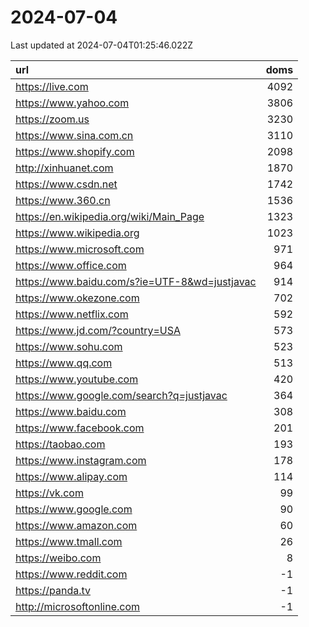 # 2024-07-04

<!-- BEGIN -->
Last updated at 2024-07-04T01:25:46.022Z

url | doms
:- | -:
https://live.com | 4092
https://www.yahoo.com | 3806
https://zoom.us | 3230
https://www.sina.com.cn | 3110
https://www.shopify.com | 2098
http://xinhuanet.com | 1870
https://www.csdn.net | 1742
https://www.360.cn | 1536
https://en.wikipedia.org/wiki/Main_Page | 1323
https://www.wikipedia.org | 1023
https://www.microsoft.com | 971
https://www.office.com | 964
https://www.baidu.com/s?ie=UTF-8&wd=justjavac | 914
https://www.okezone.com | 702
https://www.netflix.com | 592
https://www.jd.com/?country=USA | 573
https://www.sohu.com | 523
https://www.qq.com | 513
https://www.youtube.com | 420
https://www.google.com/search?q=justjavac | 364
https://www.baidu.com | 308
https://www.facebook.com | 201
https://taobao.com | 193
https://www.instagram.com | 178
https://www.alipay.com | 114
https://vk.com | 99
https://www.google.com | 90
https://www.amazon.com | 60
https://www.tmall.com | 26
https://weibo.com | 8
https://www.reddit.com | -1
https://panda.tv | -1
http://microsoftonline.com | -1
<!-- END -->
